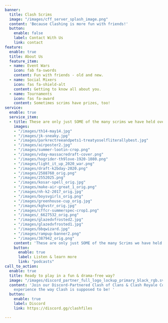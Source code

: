 ```yaml
---
banner:
  title: Clash Scrims
  image: "/images/cff_server_splash_image.png"
  content: 'Because Clashing is more fun with friends!'
  button:
    enable: false
    label: Contact With Us
    link: contact
feature:
  enable: true
  title: About Us
  feature_item:
  - name: Event Wars
    icon: fab fa-swords
    content: Fun with friends - old and new.
  - name: Social Mixers
    icon: fas fa-shield-alt
    content: Getting to know all about you.
  - name: Tournaments
    icon: fas fa-award
    content: Sometimes scrims have prizes, too!
service:
  enable: true
  service_item:
  - title: These are only just SOME of the many scrims we have held over the past six years!
    images:
    - "/images/th14-may14.jpg"
    - "/images/jk-sneaky.jpg"
    - "/images/parkrectreeandpets1-treatyoselfliterallybest.jpg"
    - "/images/airposter2.jpg"
    - "/images/summer-lootin-crop.png"
    - "/images/vday-massacredraft-cover.png"
    - "/images/hogrider-th9love-1920-1080.png"
    - "/images/light_it_up_2020_war.png"
    - "/images/draft-k2bday-2020.png"
    - "/images/2588760_orig.png"
    - "/images/2552025.png"
    - "/images/kosar-spell_orig.jpg"
    - "/images/make-air-great_1_orig.png"
    - "/images/nh-k2-2017_orig.jpg"
    - "/images/boysvgirls_orig.png"
    - "/images/greenhouse-cup_orig.jpg"
    - "/images/kghvstr_orig.jpg"
    - "/images/cffcr-summerspec-crop1.png"
    - "/images/_6627532_orig.png"
    - "/images/glazedvfrosted2.jpg"
    - "/images/glazedvfrosted1.jpg"
    - "/images/bbqwizard.jpg"
    - "/images/rampup-banner2.png"
    - "/images/387942_orig.png"
    content: 'These are only just SOME of the many Scrims we have held over the past six years!'
    button:
      enable: true
      label: Listen & learn more
      link: "podcasts" 
call_to_action:
  enable: true
  title: Ready to play in a fun & drama-free way?
  image: "/images/discord_partner_full_logo_lockup_primary_black_rgb.svg"
  content: 'Join our Discord-Partnered Clash of Clans & Clash Royale Community and
    experience the way Clash is supposed to be! '
  button:
    enable: true
    label: Discord
    link: https://discord.gg/clashfiles

---
```

